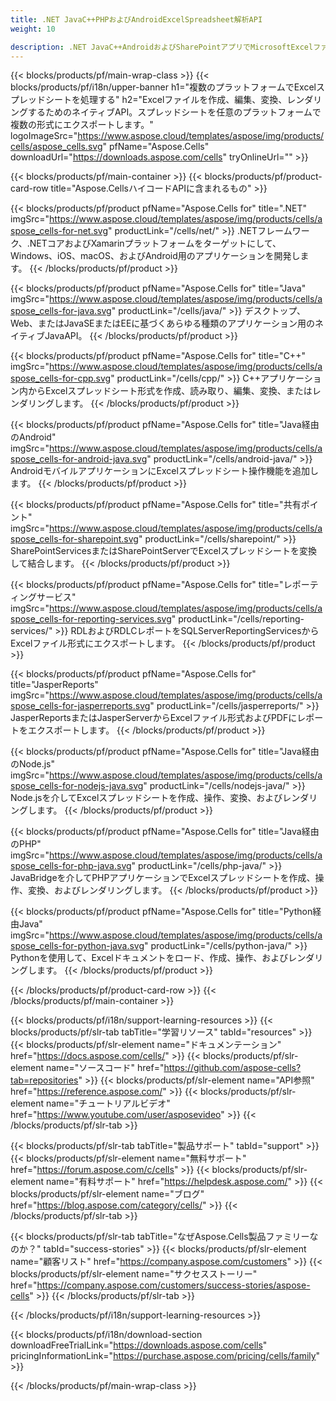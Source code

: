 ```yaml
---
title: .NET JavaC++PHPおよびAndroidExcelSpreadsheet解析API 
weight: 10

description: .NET JavaC++AndroidおよびSharePointアプリでMicrosoftExcelファイルを読み書きおよび操作するためのライブラリ。 SSRSおよびJasperReportsでワークシートをエクスポートする
---
```

{{< blocks/products/pf/main-wrap-class >}}
{{< blocks/products/pf/i18n/upper-banner h1="複数のプラットフォームでExcelスプレッドシートを処理する" h2="Excelファイルを作成、編集、変換、レンダリングするためのネイティブAPI。スプレッドシートを任意のプラットフォームで複数の形式にエクスポートします。" logoImageSrc="https://www.aspose.cloud/templates/aspose/img/products/cells/aspose_cells.svg" pfName="Aspose.Cells" downloadUrl="https://downloads.aspose.com/cells" tryOnlineUrl="" >}}

{{< blocks/products/pf/main-container >}}
{{< blocks/products/pf/product-card-row title="Aspose.CellsハイコードAPIに含まれるもの" >}}

{{< blocks/products/pf/product pfName="Aspose.Cells for" title=".NET" imgSrc="https://www.aspose.cloud/templates/aspose/img/products/cells/aspose_cells-for-net.svg" productLink="/cells/net/" >}}
.NETフレームワーク、.NETコアおよびXamarinプラットフォームをターゲットにして、Windows、iOS、macOS、およびAndroid用のアプリケーションを開発します。
{{< /blocks/products/pf/product >}}

{{< blocks/products/pf/product pfName="Aspose.Cells for" title="Java" imgSrc="https://www.aspose.cloud/templates/aspose/img/products/cells/aspose_cells-for-java.svg" productLink="/cells/java/" >}}
デスクトップ、Web、またはJavaSEまたはEEに基づくあらゆる種類のアプリケーション用のネイティブJavaAPI。
{{< /blocks/products/pf/product >}}

{{< blocks/products/pf/product pfName="Aspose.Cells for" title="C++" imgSrc="https://www.aspose.cloud/templates/aspose/img/products/cells/aspose_cells-for-cpp.svg" productLink="/cells/cpp/" >}}
C++アプリケーション内からExcelスプレッドシート形式を作成、読み取り、編集、変換、またはレンダリングします。
{{< /blocks/products/pf/product >}}

{{< blocks/products/pf/product pfName="Aspose.Cells for" title="Java経由のAndroid" imgSrc="https://www.aspose.cloud/templates/aspose/img/products/cells/aspose_cells-for-android-java.svg" productLink="/cells/android-java/" >}}
AndroidモバイルアプリケーションにExcelスプレッドシート操作機能を追加します。
{{< /blocks/products/pf/product >}}

{{< blocks/products/pf/product pfName="Aspose.Cells for" title="共有ポイント" imgSrc="https://www.aspose.cloud/templates/aspose/img/products/cells/aspose_cells-for-sharepoint.svg" productLink="/cells/sharepoint/" >}}
SharePointServicesまたはSharePointServerでExcelスプレッドシートを変換して結合します。
{{< /blocks/products/pf/product >}}

{{< blocks/products/pf/product pfName="Aspose.Cells for" title="レポーティングサービス" imgSrc="https://www.aspose.cloud/templates/aspose/img/products/cells/aspose_cells-for-reporting-services.svg" productLink="/cells/reporting-services/" >}}
RDLおよびRDLCレポートをSQLServerReportingServicesからExcelファイル形式にエクスポートします。
{{< /blocks/products/pf/product >}}

{{< blocks/products/pf/product pfName="Aspose.Cells for" title="JasperReports" imgSrc="https://www.aspose.cloud/templates/aspose/img/products/cells/aspose_cells-for-jasperreports.svg" productLink="/cells/jasperreports/" >}}
JasperReportsまたはJasperServerからExcelファイル形式およびPDFにレポートをエクスポートします。
{{< /blocks/products/pf/product >}}

{{< blocks/products/pf/product pfName="Aspose.Cells for" title="Java経由のNode.js" imgSrc="https://www.aspose.cloud/templates/aspose/img/products/cells/aspose_cells-for-nodejs-java.svg" productLink="/cells/nodejs-java/" >}}
Node.jsを介してExcelスプレッドシートを作成、操作、変換、およびレンダリングします。
{{< /blocks/products/pf/product >}}

{{< blocks/products/pf/product pfName="Aspose.Cells for" title="Java経由のPHP" imgSrc="https://www.aspose.cloud/templates/aspose/img/products/cells/aspose_cells-for-php-java.svg" productLink="/cells/php-java/" >}}
JavaBridgeを介してPHPアプリケーションでExcelスプレッドシートを作成、操作、変換、およびレンダリングします。
{{< /blocks/products/pf/product >}}

{{< blocks/products/pf/product pfName="Aspose.Cells for" title="Python経由Java" imgSrc="https://www.aspose.cloud/templates/aspose/img/products/cells/aspose_cells-for-python-java.svg" productLink="/cells/python-java/" >}}
Pythonを使用して、Excelドキュメントをロード、作成、操作、およびレンダリングします。
{{< /blocks/products/pf/product >}}

{{< /blocks/products/pf/product-card-row >}}
{{< /blocks/products/pf/main-container >}}

{{< blocks/products/pf/i18n/support-learning-resources >}}
{{< blocks/products/pf/slr-tab tabTitle="学習リソース" tabId="resources" >}}
{{< blocks/products/pf/slr-element name="ドキュメンテーション" href="https://docs.aspose.com/cells/" >}}
{{< blocks/products/pf/slr-element name="ソースコード" href="https://github.com/aspose-cells?tab=repositories" >}}
{{< blocks/products/pf/slr-element name="API参照" href="https://reference.aspose.com/" >}}
{{< blocks/products/pf/slr-element name="チュートリアルビデオ" href="https://www.youtube.com/user/asposevideo" >}}
{{< /blocks/products/pf/slr-tab >}}

{{< blocks/products/pf/slr-tab tabTitle="製品サポート" tabId="support" >}}
{{< blocks/products/pf/slr-element name="無料サポート" href="https://forum.aspose.com/c/cells" >}}
{{< blocks/products/pf/slr-element name="有料サポート" href="https://helpdesk.aspose.com/" >}}
{{< blocks/products/pf/slr-element name="ブログ" href="https://blog.aspose.com/category/cells/" >}}
{{< /blocks/products/pf/slr-tab >}}

{{< blocks/products/pf/slr-tab tabTitle="なぜAspose.Cells製品ファミリーなのか？" tabId="success-stories" >}}
{{< blocks/products/pf/slr-element name="顧客リスト" href="https://company.aspose.com/customers" >}}
{{< blocks/products/pf/slr-element name="サクセスストーリー" href="https://company.aspose.com/customers/success-stories/aspose-cells" >}}
{{< /blocks/products/pf/slr-tab >}}

{{< /blocks/products/pf/i18n/support-learning-resources >}}

{{< blocks/products/pf/i18n/download-section downloadFreeTrialLink="https://downloads.aspose.com/cells" pricingInformationLink="https://purchase.aspose.com/pricing/cells/family" >}}

{{< /blocks/products/pf/main-wrap-class >}}
